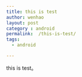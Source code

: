 ```yaml
---
title: this is test
author: wenhao
layout: post
category : android
permalink:  /this-is-test/
tags: 
  - android

---
```



this is test。


